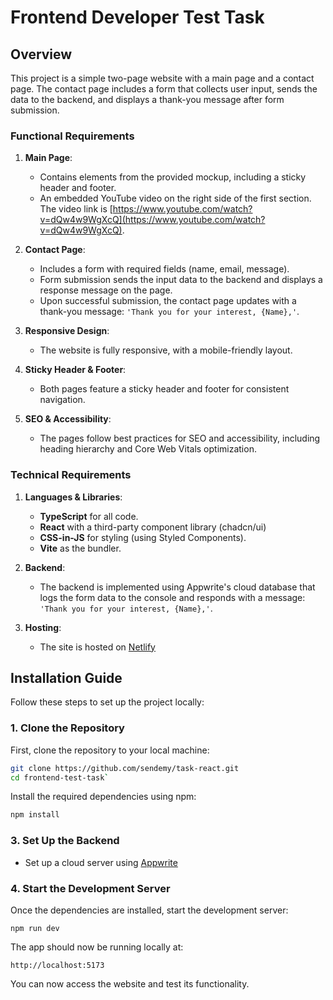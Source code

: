 # Frontend Developer Test Task

## Overview

This project is a simple two-page website with a main page and a contact page. The contact page includes a form that collects user input, sends the data to the backend, and displays a thank-you message after form submission.

### Functional Requirements

1. **Main Page**:

   - Contains elements from the provided mockup, including a sticky header and footer.
   - An embedded YouTube video on the right side of the first section. The video link is [https://www.youtube.com/watch?v=dQw4w9WgXcQ](https://www.youtube.com/watch?v=dQw4w9WgXcQ).

2. **Contact Page**:

   - Includes a form with required fields (name, email, message).
   - Form submission sends the input data to the backend and displays a response message on the page.
   - Upon successful submission, the contact page updates with a thank-you message: `'Thank you for your interest, {Name},'`.

3. **Responsive Design**:

   - The website is fully responsive, with a mobile-friendly layout.

4. **Sticky Header & Footer**:

   - Both pages feature a sticky header and footer for consistent navigation.

5. **SEO & Accessibility**:
   - The pages follow best practices for SEO and accessibility, including heading hierarchy and Core Web Vitals optimization.

### Technical Requirements

1. **Languages & Libraries**:

   - **TypeScript** for all code.
   - **React** with a third-party component library (chadcn/ui)
   - **CSS-in-JS** for styling (using Styled Components).
   - **Vite** as the bundler.

2. **Backend**:

   - The backend is implemented using Appwrite's cloud database that logs the form data to the console and responds with a message: `'Thank you for your interest, {Name},'`.

3. **Hosting**:
   - The site is hosted on [Netlify](https://www.netlify.com/)

## Installation Guide

Follow these steps to set up the project locally:

### 1. Clone the Repository

First, clone the repository to your local machine:

```bash
git clone https://github.com/sendemy/task-react.git
cd frontend-test-task`
```

Install the required dependencies using npm:

```bash
npm install
```

### 3. Set Up the Backend

- Set up a cloud server using [Appwrite](https://cloud.appwrite.io/)

### 4. Start the Development Server

Once the dependencies are installed, start the development server:

`npm run dev`

The app should now be running locally at:

`http://localhost:5173`

You can now access the website and test its functionality.
